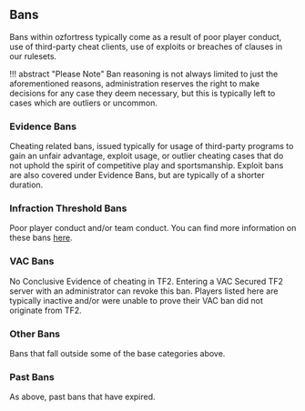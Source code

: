 ## Bans
Bans within ozfortress typically come as a result of poor player conduct, use of third-party cheat clients, use of exploits or breaches of clauses in our rulesets. 

!!! abstract "Please Note"
    Ban reasoning is not always limited to just the aforementioned reasons, administration reserves the right to make decisions for any case they deem necessary, but this is typically left to cases which are outliers or uncommon.

### Evidence Bans
Cheating related bans, issued typically for usage of third-party programs to gain an unfair advantage, exploit usage, or outlier cheating cases that do not uphold the spirit of competitive play and sportsmanship. Exploit bans are also covered under Evidence Bans, but are typically of a shorter duration.

### Infraction Threshold Bans

Poor player conduct and/or team conduct. You can find more information on these bans [here](../../rules/infractions/).

### VAC Bans

No Conclusive Evidence of cheating in TF2. Entering a VAC Secured TF2 server with an administrator can revoke this ban. Players listed here are typically inactive and/or were unable to prove their VAC ban did not originate from TF2.

### Other Bans

Bans that fall outside some of the base categories above.

### Past Bans

As above, past bans that have expired.